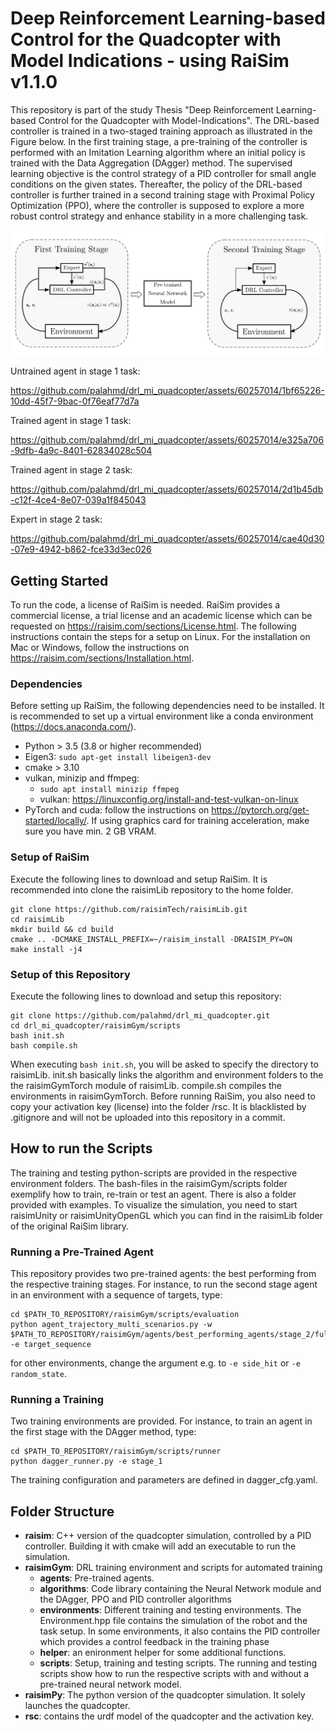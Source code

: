 # Deep Reinforcement Learning-based Control for the Quadcopter with Model Indications - using RaiSim v1.1.0
This repository is part of the study Thesis "Deep Reinforcement Learning-based Control for the Quadcopter with Model-Indications".
The DRL-based controller is trained in a two-staged training approach as illustrated in the Figure below. In the first training 
stage, a pre-training of the controller is performed with an Imitation Learning algorithm where an initial policy is trained with the Data Aggregation (DAgger) method. The supervised learning objective
is the control strategy of a PID controller for small angle conditions on the given states. Thereafter, the policy of the 
DRL-based controller is further trained in a second training stage with Proximal Policy Optimization (PPO), where the controller is
supposed to explore a more robust control strategy and enhance stability in a more challenging task.

![](docs/method.png)

Untrained agent in stage 1 task:


https://github.com/palahmd/drl_mi_quadcopter/assets/60257014/1bf65226-10dd-45f7-9bac-0f76eaf77d7a


Trained agent in stage 1 task:


https://github.com/palahmd/drl_mi_quadcopter/assets/60257014/e325a706-9dfb-4a9c-8401-62834028c504


Trained agent in stage 2 task:


https://github.com/palahmd/drl_mi_quadcopter/assets/60257014/2d1b45db-c12f-4ce4-8e07-039a1f845043


Expert in stage 2 task:


https://github.com/palahmd/drl_mi_quadcopter/assets/60257014/cae40d30-07e9-4942-b862-fce33d3ec026




## Getting Started
To run the code, a license of RaiSim is needed. RaiSim provides a commercial license, a trial license 
and an academic license which can be requested on https://raisim.com/sections/License.html.
The following instructions contain the steps for a setup on Linux.
For the installation on Mac or Windows, follow the instructions on https://raisim.com/sections/Installation.html.

### Dependencies
Before setting up RaiSim, the following dependencies need to be installed. It is recommended to set up a virtual environment 
like a conda environment (https://docs.anaconda.com/).
* Python > 3.5 (3.8 or higher recommended)
* Eigen3: `sudo apt-get install libeigen3-dev` 
* cmake > 3.10
* vulkan, minizip and ffmpeg: 
  * `sudo apt install minizip ffmpeg`
  * vulkan: https://linuxconfig.org/install-and-test-vulkan-on-linux
* PyTorch and cuda: follow the instructions on https://pytorch.org/get-started/locally/. If using graphics card for training acceleration, make sure you have min. 2 GB VRAM.

### Setup of RaiSim
Execute the following lines to download and setup RaiSim. It is recommended into clone the raisimLib repository to the home folder. 
```commandline 
git clone https://github.com/raisimTech/raisimLib.git
cd raisimLib 
mkdir build && cd build 
cmake .. -DCMAKE_INSTALL_PREFIX=~/raisim_install -DRAISIM_PY=ON 
make install -j4
```

### Setup of this Repository
Execute the following lines to download and setup this repository:
```commandline 
git clone https://github.com/palahmd/drl_mi_quadcopter.git
cd drl_mi_quadcopter/raisimGym/scripts
bash init.sh
bash compile.sh
```
When executing `bash init.sh`, you will be asked to specify the directory to raisimLib. init.sh basically links
the algorithm and environment folders to the the raisimGymTorch module of raisimLib. compile.sh compiles the environments in
raisimGymTorch. Before running RaiSim, you also need to copy your activation key (license) into the folder /rsc. 
It is blacklisted by .gitignore and will not be uploaded into this repository in a commit.

## How to run the Scripts
The training and testing python-scripts are provided in the respective environment folders. The bash-files in the
raisimGym/scripts folder exemplify how to train, re-train or test an agent. There is also a folder provided with examples.
To visualize the simulation, you need to start raisimUnity or raisimUnityOpenGL which you can find in the raisimLib folder
of the original RaiSim library.
### Running a Pre-Trained Agent
This repository provides two pre-trained agents: the best performing from the respective training stages. For instance, 
to run the second stage agent in an environment with a sequence of targets, type:
```commandline 
cd $PATH_TO_REPOSITORY/raisimGym/scripts/evaluation
python agent_trajectory_multi_scenarios.py -w $PATH_TO_REPOSITORY/raisimGym/agents/best_performing_agents/stage_2/full_2800.pt -e target_sequence
```
for other environments, change the argument e.g. to `-e side_hit` or `-e random_state`.

### Running a Training
Two training environments are provided. For instance, to train an agent in the first stage with the DAgger method, type:
```commandline 
cd $PATH_TO_REPOSITORY/raisimGym/scripts/runner
python dagger_runner.py -e stage_1
```
The training configuration and parameters are defined in dagger_cfg.yaml.

## Folder Structure
* **raisim**: C++ version of the quadcopter simulation, controlled by a PID controller. Building it with cmake will add an executable to run the simulation.
* **raisimGym**: DRL training environment and scripts for automated training
  * **agents**: Pre-trained agents.
  * **algorithms**: Code library containing the Neural Network module and the DAgger, PPO and PID controller algorithms
  * **environments**: Different training and testing environments. The Environment.hpp file contains the simulation of the robot
  and the task setup. In some environments, it also contains the PID controller which provides a control feedback in the training phase
  * **helper**: an enironment helper for some additional functions. 
  * **scripts**: Setup, training and testing scripts. The running and testing scripts show how to run the respective scripts with and without a 
    pre-trained neural network model.
* **raisimPy**: The python version of the quadcopter simulation. It solely launches the quadcopter.
* **rsc**: contains the urdf model of the quadcopter and the activation key.


